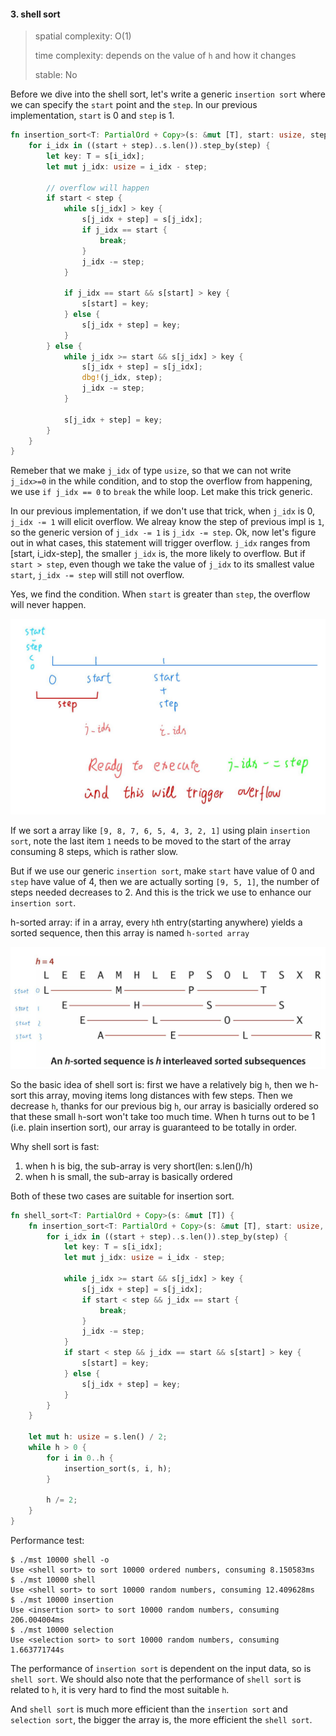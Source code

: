 #### 3. shell sort

> spatial complexity: O(1)
>
> time complexity: depends on the value of `h` and how it changes
>
> stable: No


Before we dive into the shell sort, let's write a generic `insertion sort`
where we can specify the `start` point and the `step`. In our previous
implementation, `start` is 0 and `step` is 1.

```rust
fn insertion_sort<T: PartialOrd + Copy>(s: &mut [T], start: usize, step: usize) {
    for i_idx in ((start + step)..s.len()).step_by(step) {
        let key: T = s[i_idx];
        let mut j_idx: usize = i_idx - step;

        // overflow will happen
        if start < step {
            while s[j_idx] > key {
                s[j_idx + step] = s[j_idx];
                if j_idx == start {
                    break;
                }
                j_idx -= step;
            }

            if j_idx == start && s[start] > key {
                s[start] = key;
            } else {
                s[j_idx + step] = key;
            }
        } else {
            while j_idx >= start && s[j_idx] > key {
                s[j_idx + step] = s[j_idx];
                dbg!(j_idx, step);
                j_idx -= step;
            }

            s[j_idx + step] = key;
        }
    }
}
```

Remeber that we make `j_idx` of type `usize`, so that we can not write `j_idx>=0`
in the while condition, and to stop the overflow from happening, we use `if j_idx == 0`
to `break` the while loop. Let make this trick generic.

In our previous implementation, if we don't use that trick, when `j_idx` is 0,
`j_idx -= 1` will elicit overflow. We alreay know the step of previous impl is `1`,
so the generic version of `j_idx -= 1` is `j_idx -= step`. Ok, now let's figure
out in what cases, this statement will trigger overflow. `j_idx` ranges from
[start, i_idx-step], the smaller `j_idx` is, the more likely to overflow. But
if `start > step`, even though we take the value of `j_idx` to its smallest value `start`, 
`j_idx -= step` will still not overflow.

Yes, we find the condition. When `start` is greater than `step`, the overflow
will never happen. 

![diagram](https://github.com/SteveLauC/pic/blob/main/photo_2022-08-05_20-06-09.jpg)

If we sort a array like `[9, 8, 7, 6, 5, 4, 3, 2, 1]` using plain `insertion sort`,
note the last item `1` needs to be moved to the start of the array consuming 8 steps,
which is rather slow.

But if we use our generic `insertion sort`, make `start` have value of 0 and `step`
have value of 4, then we are actually sorting `[9, 5, 1]`, the number of steps
needed decreases to 2. And this is the trick we use to enhance our `insertion sort`.

h-sorted array: if in a array, every `h`th entry(starting anywhere) yields a
sorted sequence, then this array is named `h-sorted array`

![diagram](https://github.com/SteveLauC/pic/blob/main/photo_2022-08-06_19-54-56.jpg)

So the basic idea of shell sort is: first we have a relatively big `h`, then
we h-sort this array, moving items long distances with few steps. Then we 
decrease `h`, thanks for our previous big `h`, our array is basicially ordered
so that these small `h`-sort won't take too much time. When h turns out to be
1 (i.e. plain insertion sort), our array is guaranteed to be totally in order.

Why shell sort is fast:
1. when h is big, the sub-array is very short(len: s.len()/h)
2. when h is small, the sub-array is basically ordered

Both of these two cases are suitable for insertion sort.

```rust
fn shell_sort<T: PartialOrd + Copy>(s: &mut [T]) {
    fn insertion_sort<T: PartialOrd + Copy>(s: &mut [T], start: usize, step: usize) {
        for i_idx in ((start + step)..s.len()).step_by(step) {
            let key: T = s[i_idx];
            let mut j_idx: usize = i_idx - step;

            while j_idx >= start && s[j_idx] > key {
                s[j_idx + step] = s[j_idx];
                if start < step && j_idx == start {
                    break;
                }
                j_idx -= step;
            }
            if start < step && j_idx == start && s[start] > key {
                s[start] = key;
            } else {
                s[j_idx + step] = key;
            }
        }
    }

    let mut h: usize = s.len() / 2;
    while h > 0 {
        for i in 0..h {
            insertion_sort(s, i, h);
        }

        h /= 2;
    }
}
```

Performance test:

```shell
$ ./mst 10000 shell -o
Use <shell sort> to sort 10000 ordered numbers, consuming 8.150583ms
$ ./mst 10000 shell
Use <shell sort> to sort 10000 random numbers, consuming 12.409628ms
$ ./mst 10000 insertion
Use <insertion sort> to sort 10000 random numbers, consuming 206.004004ms
$ ./mst 10000 selection
Use <selection sort> to sort 10000 random numbers, consuming 1.663771744s
```

The performance of `insertion sort` is dependent on the input data, so is
`shell sort`. We should also note that the performance of `shell sort` is
related to `h`, it is very hard to find the most suitable `h`.

And `shell sort` is much more efficient than the `insertion sort` and 
`selection sort`, the bigger the array is, the more efficient the `shell sort`.
